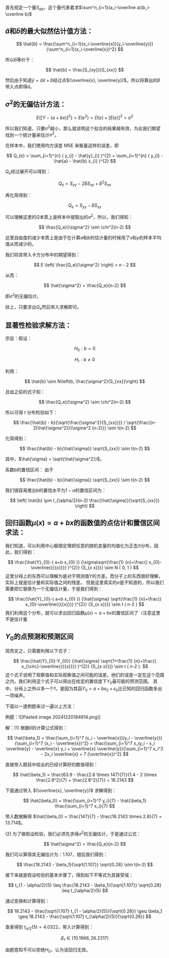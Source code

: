 首先规定一个量$S_{ab}$，这个量代表着求$\sum^n_{i=1}(a_i-\overline a)(b_i-\overline b)$

## $\hat{a}$和$\hat{b}$的最大似然估计值方法：

$$
\hat{b} = \frac{\sum^n_{i=1}(x_i-\overline{x})(y_i-\overline{y})}{\sum^n_{i=1}(x_i-\overline{x})^2}
$$

所以$\hat{b}$等价于：

$$
\hat{b} = \frac{S_{xy}}{S_{xx}}
$$

然后由于知道$\hat{y} = \hat{a}\hat{x} + \hat{b}$经过点$(\overline{x}, \overline{y})$，所以将算出的$\hat{b}$带入点即得$\hat{a}$。

## $\sigma^2$的无偏估计方法：

$$
E \left\{ \left[ Y - \left( a + b x \right) \right]^{2} \right\} = E ( \varepsilon^{2} ) = D ( \varepsilon) + \left[ E ( \varepsilon) \right]^{2} = \sigma^{2}
$$

所以我们知道，只要$\sigma^2$越小，那么就说明这个拟合的结果越有效，为此我们期望找到一个统计量来估计$\sigma^2$。

在样本中，我们使用均方误差 MSE 来衡量这样的误差，即

$$
Q_{e} = \sum_{i=1}^{n} ( y_{i} - \hat{y}_{i} )^{2} = \sum_{i=1}^{n} ( y_{i} - \hat{a} - \hat{b} x_{i} )^{2}
$$

$Q_e$经过展开可以得到：

$$
Q_e = S_{yy} - 2 \hat{b} S_{xy} + \hat{b}^2 S_{xx}
$$

再化简得到：

$$
Q_e = S_{yy} - \hat{b} S_{xy}
$$

可以理解这里的$Q$本质上是样本中提取出的$\sigma^2$，所以，我们得知：

$$
\frac{Q_e}{\sigma^2} \sim \chi^2(n-2)
$$

这里自由度的减少本质上是由于在计算$a$和$b$的估计量的时候用了$x$和$y$的样本平均值从而减少的。

我们将其带入卡方分布中的期望得到：

$$
E \left( \frac{Q_e}{\sigma^2} \right) = n - 2
$$

从而：

$$
\hat{\sigma^2} = \frac{Q_e}{n-2}
$$

即$\sigma^2$的无偏估计。

综上，只要求出$Q_e$然后带入求解即可。

## 显著性检验求解方法：
宗旨：假设：

$$
H_0 : b = 0
$$

$$
H_1 : b \neq 0
$$

利用：

$$
\hat{b} \sim N\left(b, \frac{\sigma^2}{S_{xx}}\right)
$$

且由之前的式子知：

$$
\frac{Q_e}{\sigma^2} \sim \chi^2(n-2)
$$

所以可得 t 分布检验如下：

$$
\frac{\hat{b} - b}{\sqrt{\frac{\sigma^2}{S_{xx}}}} / \sqrt{\frac{(n-2)\hat{\sigma^2}}{\sigma^2 (n-2)}} \sim t(n-2)
$$

化简得到：

$$
\frac{\hat{b} - b}{\hat{\sigma}} \sqrt{S_{xx}} \sim t(n-2)
$$

其中，$\hat{\sigma} = \sqrt{\hat{\sigma^2}}$。

系数$b$的置信区间：
由于

$$
\frac{\hat{b} - b}{\hat{\sigma}} \sqrt{S_{xx}} \sim t(n-2)
$$

我们很容易推出$b$的置信水平为$1-\alpha$的置信区间为：

$$
\left( \hat{b} \pm t_{\alpha/2}(n-2) \frac{\hat{\sigma}}{\sqrt{S_{xx}}} \right)
$$
## 回归函数$\mu(x) = a+bx$的函数值的点估计和置信区间求法：
我们知道，可以利用中心极限定理把任意的随机变量的均值化为正态/t分布，因此，我们得到：

$$
\frac{\hat{Y}_{0}-( a+b x_{0} )} {\sigma\sqrt{\frac{1} {n}+\frac{( x_{0}-\overline{{{{x}}}} )^{2}} {S_{x x}}}} \sim N ( 0, 1 ) 
$$
这里分母上的东西可以理解为是对于预测值Y的方差。而分子上的东西很好理解，实际上就是估计量和实际值之间的残差。
但是这里真实的$\sigma$是不知道的，所以我们需要把它替换为一个无偏估计量，于是我们得到：

$$
\frac{\hat{Y}_{0}-( a+b x_{0} )} {\hat{\sigma} \sqrt{\frac{1} {n}+\frac{( x_{0}-\overline{{{{x}}}} )^{2}} {S_{x x}}}} \sim t ( n-2 ) 
$$
我们利用这个分布，就可以求出回归函数$\mu(x) = a+bx$的置信区间了（注意这里不是估计量

## $Y_0$的点预测和预测区间

简而言之，只需要利用以下式子：

$$
\frac{\hat{Y}_{0}-Y_{0}} {\hat{\sigma} \sqrt{1+\frac{1} {n}+\frac{( x_{\circ}-\overline{{{{x}}}} )^{2}} {S_{x x}}}} \sim t ( n-2 ). 
$$
这个式子说明了观察值和实际观察值之间可能的误差，他们的误差一定在这个范围之内，我们利用这个式子可以得出在给定的置信度下$Y_0$最可能的预测范围。
其中，分母上之所以多一个1，是因为其函$Y_0 = a+bx_0+\epsilon_0$比已知的回归函数多出一项噪声。

下面以一道例题来过一遍以上方法：

例题：![[Pasted image 20241220184914.png]]

解：(1) 根据$\hat{b}$的计算公式得到：

$$
\hat{\beta_1} = \frac{\sum_{i=1}^7 (x_i - \overline{x})(y_i - \overline{y})}{\sum_{i=1}^7 (x_i - \overline{x})^2} = \frac{\sum_{i=1}^7 x_iy_i - x_i \overline{y} - \overline{x} y_i + \overline{x} \overline{y}}{\sum_{i=1}^7 x_i^2 - 2x_i \overline{x} + 7 (\overline{x})^2}
$$

直接带入题目中给出的已经计算好的数值得到：

$$
\hat{\beta_1} = \frac{63.9 - \frac{2.8 \times 147}{7}}{1.4 - 2 \times \frac{2.8^2}{7} + \frac{2.8^2}{7}} = 18.2143
$$

下面通过带入 $(\overline{x}, \overline{y})$ 求解得到：

$$
\hat{\beta_0} = \frac{\sum_{i=1}^7 y_i}{7} - \hat{\beta_1} \frac{\sum_{i=1}^7 x_i}{7}
$$

带入数据解得 $\hat{\beta_0} = \frac{147}{7} - \frac{18.2143 \times 2.8}{7} = 13.714$。

(2) 为了做假设检验，我们必须先求得$\sigma^2$的无偏估计，于是通过公式：

$$
\hat{\sigma^2} = \frac{Q_e}{n-2}
$$

我们可以算得其无偏估计为：1.107，随后我们得到：

$$
\frac{18.2143 - \beta_1}{\sqrt{1.107}} \sqrt{0.28} \sim t(n-2)
$$

接下来就是假设检验的基本步骤了，得到如下不等式为其接受域：

$$
t_{1 - \alpha/2}(5) \leq \frac{18.2143 - \beta_1}{\sqrt{1.107}} \sqrt{0.28} \leq t_{\alpha/2}(5)
$$

通过变换和计算得到：

$$
18.2143 - \frac{\sqrt{1.107} t_{1 - \alpha/2}(5)}{\sqrt{0.28}} \geq \beta_1 \geq 18.2143 - \frac{\sqrt{1.107} t_{\alpha/2}(5)}{\sqrt{0.28}}
$$

查表得到 $t_{\alpha/2}(5) = 4.0322$，带入计算得到：

$$
\beta_1 \in (10.1968, 26.2317)
$$

由题意知不可以拒绝$H_0$，认为该回归无效。

